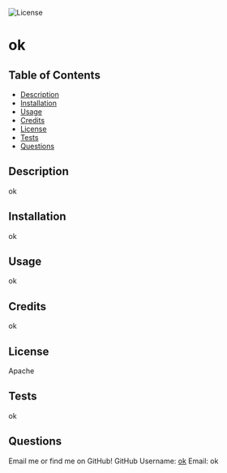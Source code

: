 ![License](https://img.shields.io/static/v1?label=License&message=Apache&color=BLUE)
# ok

## Table of Contents
* [Description](#description)
* [Installation](#installation)
* [Usage](#usage)
* [Credits](#credits)
* [License](#license)
* [Tests](#tests)
* [Questions](#questions)

## Description
ok

## Installation
ok

## Usage
ok

## Credits
ok

## License
Apache

## Tests
ok

## Questions
Email me or find me on GitHub!
GitHub Username: [ok](https://www.github.com/ok)
Email: ok
